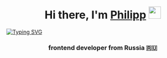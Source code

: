 <h1 align="center">Hi there, I'm <a href="" target="_blank">Philipp</a> 
<img src="https://github.com/blackcater/blackcater/raw/main/images/Hi.gif" height="32"/></h1>
<a href="https://git.io/typing-svg"><img src="https://readme-typing-svg.demolab.com?font=Fira+Code&weight=500&pause=1000&width=435&lines=frontend+developer" alt="Typing SVG" /></a>
<h3 align="center">frontend developer from Russia 🇷🇺</h3>
